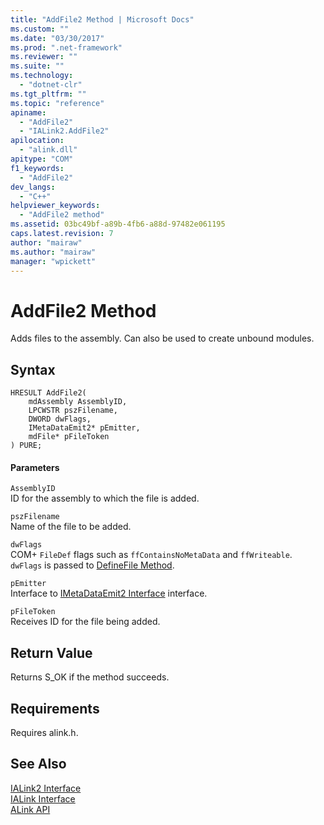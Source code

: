 ```yaml
---
title: "AddFile2 Method | Microsoft Docs"
ms.custom: ""
ms.date: "03/30/2017"
ms.prod: ".net-framework"
ms.reviewer: ""
ms.suite: ""
ms.technology: 
  - "dotnet-clr"
ms.tgt_pltfrm: ""
ms.topic: "reference"
apiname: 
  - "AddFile2"
  - "IALink2.AddFile2"
apilocation: 
  - "alink.dll"
apitype: "COM"
f1_keywords: 
  - "AddFile2"
dev_langs: 
  - "C++"
helpviewer_keywords: 
  - "AddFile2 method"
ms.assetid: 03bc49bf-a89b-4fb6-a88d-97482e061195
caps.latest.revision: 7
author: "mairaw"
ms.author: "mairaw"
manager: "wpickett"
---
```

# AddFile2 Method
Adds files to the assembly. Can also be used to create unbound modules.  
  
## Syntax  
  
```  
HRESULT AddFile2(  
    mdAssembly AssemblyID,  
    LPCWSTR pszFilename,  
    DWORD dwFlags,  
    IMetaDataEmit2* pEmitter,  
    mdFile* pFileToken  
) PURE;  
```  
  
#### Parameters  
 `AssemblyID`  
 ID for the assembly to which the file is added.  
  
 `pszFilename`  
 Name of the file to be added.  
  
 `dwFlags`  
 COM+ `FileDef` flags such as `ffContainsNoMetaData` and `ffWriteable`. `dwFlags` is passed to [DefineFile Method](../../../../docs/framework/unmanaged-api/metadata/imetadataassemblyemit-definefile-method.md).  
  
 `pEmitter`  
 Interface to [IMetaDataEmit2 Interface](../../../../docs/framework/unmanaged-api/metadata/imetadataemit2-interface.md) interface.  
  
 `pFileToken`  
 Receives ID for the file being added.  
  
## Return Value  
 Returns S_OK if the method succeeds.  
  
## Requirements  
 Requires alink.h.  
  
## See Also  
 [IALink2 Interface](../../../../docs/framework/unmanaged-api/alink/ialink2-interface.md)   
 [IALink Interface](../../../../docs/framework/unmanaged-api/alink/ialink-interface.md)   
 [ALink API](../../../../docs/framework/unmanaged-api/alink/index.md)